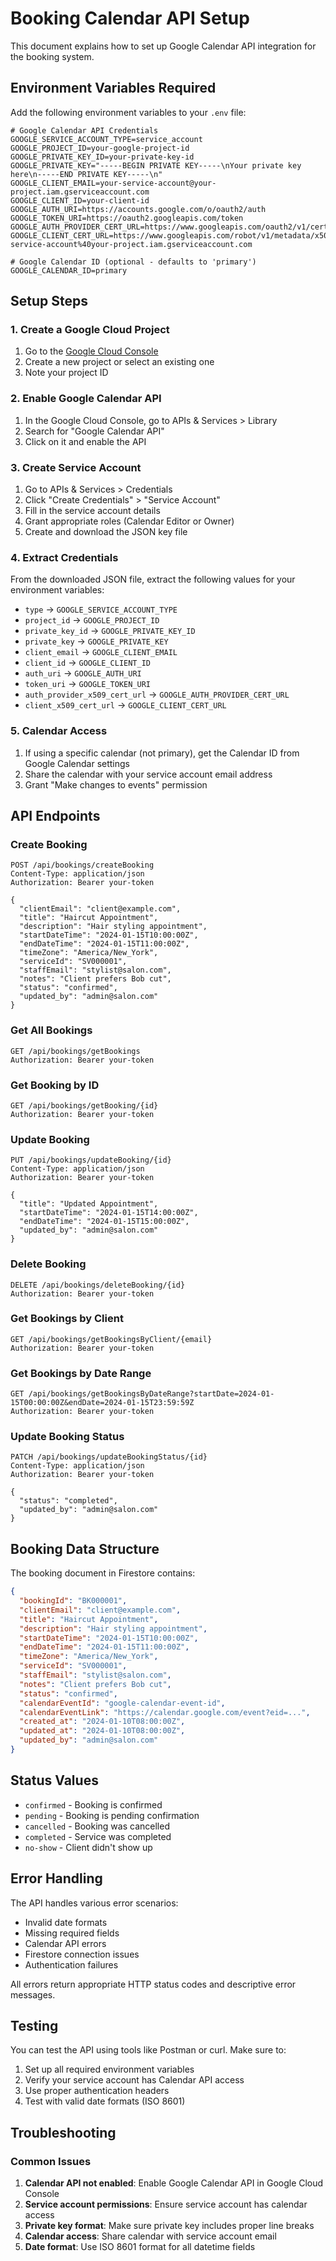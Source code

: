 # Booking Calendar API Setup

This document explains how to set up Google Calendar API integration for the booking system.

## Environment Variables Required

Add the following environment variables to your `.env` file:

```env
# Google Calendar API Credentials
GOOGLE_SERVICE_ACCOUNT_TYPE=service_account
GOOGLE_PROJECT_ID=your-google-project-id
GOOGLE_PRIVATE_KEY_ID=your-private-key-id
GOOGLE_PRIVATE_KEY="-----BEGIN PRIVATE KEY-----\nYour private key here\n-----END PRIVATE KEY-----\n"
GOOGLE_CLIENT_EMAIL=your-service-account@your-project.iam.gserviceaccount.com
GOOGLE_CLIENT_ID=your-client-id
GOOGLE_AUTH_URI=https://accounts.google.com/o/oauth2/auth
GOOGLE_TOKEN_URI=https://oauth2.googleapis.com/token
GOOGLE_AUTH_PROVIDER_CERT_URL=https://www.googleapis.com/oauth2/v1/certs
GOOGLE_CLIENT_CERT_URL=https://www.googleapis.com/robot/v1/metadata/x509/your-service-account%40your-project.iam.gserviceaccount.com

# Google Calendar ID (optional - defaults to 'primary')
GOOGLE_CALENDAR_ID=primary
```

## Setup Steps

### 1. Create a Google Cloud Project
1. Go to the [Google Cloud Console](https://console.cloud.google.com/)
2. Create a new project or select an existing one
3. Note your project ID

### 2. Enable Google Calendar API
1. In the Google Cloud Console, go to APIs & Services > Library
2. Search for "Google Calendar API"
3. Click on it and enable the API

### 3. Create Service Account
1. Go to APIs & Services > Credentials
2. Click "Create Credentials" > "Service Account"
3. Fill in the service account details
4. Grant appropriate roles (Calendar Editor or Owner)
5. Create and download the JSON key file

### 4. Extract Credentials
From the downloaded JSON file, extract the following values for your environment variables:
- `type` → `GOOGLE_SERVICE_ACCOUNT_TYPE`
- `project_id` → `GOOGLE_PROJECT_ID`
- `private_key_id` → `GOOGLE_PRIVATE_KEY_ID`
- `private_key` → `GOOGLE_PRIVATE_KEY`
- `client_email` → `GOOGLE_CLIENT_EMAIL`
- `client_id` → `GOOGLE_CLIENT_ID`
- `auth_uri` → `GOOGLE_AUTH_URI`
- `token_uri` → `GOOGLE_TOKEN_URI`
- `auth_provider_x509_cert_url` → `GOOGLE_AUTH_PROVIDER_CERT_URL`
- `client_x509_cert_url` → `GOOGLE_CLIENT_CERT_URL`

### 5. Calendar Access
1. If using a specific calendar (not primary), get the Calendar ID from Google Calendar settings
2. Share the calendar with your service account email address
3. Grant "Make changes to events" permission

## API Endpoints

### Create Booking
```http
POST /api/bookings/createBooking
Content-Type: application/json
Authorization: Bearer your-token

{
  "clientEmail": "client@example.com",
  "title": "Haircut Appointment",
  "description": "Hair styling appointment",
  "startDateTime": "2024-01-15T10:00:00Z",
  "endDateTime": "2024-01-15T11:00:00Z",
  "timeZone": "America/New_York",
  "serviceId": "SV000001",
  "staffEmail": "stylist@salon.com",
  "notes": "Client prefers Bob cut",
  "status": "confirmed",
  "updated_by": "admin@salon.com"
}
```

### Get All Bookings
```http
GET /api/bookings/getBookings
Authorization: Bearer your-token
```

### Get Booking by ID
```http
GET /api/bookings/getBooking/{id}
Authorization: Bearer your-token
```

### Update Booking
```http
PUT /api/bookings/updateBooking/{id}
Content-Type: application/json
Authorization: Bearer your-token

{
  "title": "Updated Appointment",
  "startDateTime": "2024-01-15T14:00:00Z",
  "endDateTime": "2024-01-15T15:00:00Z",
  "updated_by": "admin@salon.com"
}
```

### Delete Booking
```http
DELETE /api/bookings/deleteBooking/{id}
Authorization: Bearer your-token
```

### Get Bookings by Client
```http
GET /api/bookings/getBookingsByClient/{email}
Authorization: Bearer your-token
```

### Get Bookings by Date Range
```http
GET /api/bookings/getBookingsByDateRange?startDate=2024-01-15T00:00:00Z&endDate=2024-01-15T23:59:59Z
Authorization: Bearer your-token
```

### Update Booking Status
```http
PATCH /api/bookings/updateBookingStatus/{id}
Content-Type: application/json
Authorization: Bearer your-token

{
  "status": "completed",
  "updated_by": "admin@salon.com"
}
```

## Booking Data Structure

The booking document in Firestore contains:

```json
{
  "bookingId": "BK000001",
  "clientEmail": "client@example.com",
  "title": "Haircut Appointment",
  "description": "Hair styling appointment",
  "startDateTime": "2024-01-15T10:00:00Z",
  "endDateTime": "2024-01-15T11:00:00Z",
  "timeZone": "America/New_York",
  "serviceId": "SV000001",
  "staffEmail": "stylist@salon.com",
  "notes": "Client prefers Bob cut",
  "status": "confirmed",
  "calendarEventId": "google-calendar-event-id",
  "calendarEventLink": "https://calendar.google.com/event?eid=...",
  "created_at": "2024-01-10T08:00:00Z",
  "updated_at": "2024-01-10T08:00:00Z",
  "updated_by": "admin@salon.com"
}
```

## Status Values

- `confirmed` - Booking is confirmed
- `pending` - Booking is pending confirmation
- `cancelled` - Booking was cancelled
- `completed` - Service was completed
- `no-show` - Client didn't show up

## Error Handling

The API handles various error scenarios:
- Invalid date formats
- Missing required fields
- Calendar API errors
- Firestore connection issues
- Authentication failures

All errors return appropriate HTTP status codes and descriptive error messages.

## Testing

You can test the API using tools like Postman or curl. Make sure to:
1. Set up all required environment variables
2. Verify your service account has Calendar API access
3. Use proper authentication headers
4. Test with valid date formats (ISO 8601)

## Troubleshooting

### Common Issues

1. **Calendar API not enabled**: Enable Google Calendar API in Google Cloud Console
2. **Service account permissions**: Ensure service account has calendar access
3. **Private key format**: Make sure private key includes proper line breaks
4. **Calendar access**: Share calendar with service account email
5. **Date format**: Use ISO 8601 format for all datetime fields 